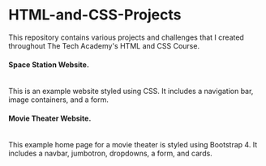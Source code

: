 # HTML-and-CSS-Projects
This repository contains various projects and challenges that I created throughout The Tech Academy's HTML and CSS Course.

<h4>Space Station Website.</h4> <br>
  This is an example website styled using CSS.  It includes a navigation bar, image containers, and a form.
  
<h4>Movie Theater Website.</h4> <br>
  This example home page for a movie theater is styled using Bootstrap 4.  It includes a navbar, jumbotron, dropdowns, a form, and cards.
